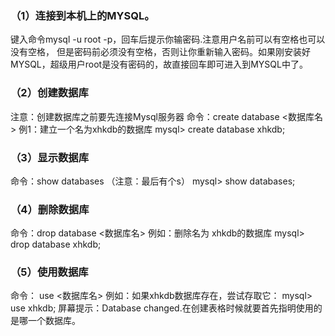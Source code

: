 
### （1）连接到本机上的MYSQL。

键入命令mysql -u root -p，回车后提示你输密码.注意用户名前可以有空格也可以没有空格，
但是密码前必须没有空格，否则让你重新输入密码。如果刚安装好MYSQL，超级用户root是没有密码的，故直接回车即可进入到MYSQL中了。

### （2）创建数据库

注意：创建数据库之前要先连接Mysql服务器
命令：create database <数据库名>
例1：建立一个名为xhkdb的数据库 mysql> create database xhkdb;

### （3）显示数据库

命令：show databases （注意：最后有个s） mysql> show databases;

### （4）删除数据库

命令：drop database <数据库名> 例如：删除名为 xhkdb的数据库 mysql> drop database xhkdb;

### （5）使用数据库

命令： use <数据库名>
例如：如果xhkdb数据库存在，尝试存取它： mysql> use xhkdb; 屏幕提示：Database changed.在创建表格时候就要首先指明使用的是哪一个数据库。
